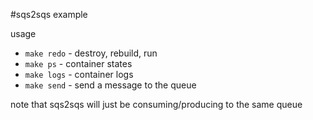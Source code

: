 #sqs2sqs example

usage
- `make redo` - destroy, rebuild, run
- `make ps` - container states
- `make logs` - container logs
- `make send` - send a message to the queue

note that sqs2sqs will just be consuming/producing to the same queue